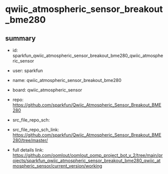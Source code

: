 # qwiic_atmospheric_sensor_breakout_bme280
 
## summary 
* id: sparkfun_qwiic_atmospheric_sensor_breakout_bme280_qwiic_atmospheric_sensor
* user: sparkfun
* name: qwiic_atmospheric_sensor_breakout_bme280
* board: qwiic_atmospheric_sensor
* repo: https://github.com/sparkfun/Qwiic_Atmospheric_Sensor_Breakout_BME280



* src_file_repo_sch: 
* src_file_repo_sch_link: https://github.com/sparkfun/Qwiic_Atmospheric_Sensor_Breakout_BME280/tree/master/
* full details link: https://github.com/oomlout/oomlout_oomp_project_bot_v_2/tree/main/projects/sparkfun_qwiic_atmospheric_sensor_breakout_bme280_qwiic_atmospheric_sensor/current_version/working  







